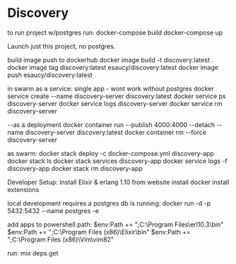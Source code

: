 # Discovery
to run project w/postgres run:
docker-compose build
docker-compose up

Launch just this project, no postgres. 

build image push to dockerhub
docker image build -t discovery:latest .
docker image tag discovery:latest esaucy/discovery:latest
docker image push esaucy/discovery:latest 


in swarm as a service:
single app - wont work without postgres
docker service create --name discovery-server discovery:latest
docker service ps discovery-server
docker service logs discovery-server
docker service rm discovery-server

--as a deployment
docker container run --publish 4000:4000 --detach --name discovery-server discovery:latest
docker container rm --force discovery-server

as swarm:
docker stack deploy -c docker-compose.yml discovery-app
docker stack ls
docker stack services discovery-app
docker service logs -f discovery-app
docker stack rm discovery-app


Developer Setup:
Install Elixir & erlang 1.10 from website
install docker
install extensions

local development requires a postgres db is running:
docker run -d -p 5432:5432 --name postgres -e

add apps to powershell path:
$env:Path += ";C:\Program Files\erl10.3\bin" 
$env:Path += ";C:\Program Files (x86)\Elixir\bin"
$env:Path += ";C:\Program Files (x86)\Vim\vim82"


run:
mix deps.get
